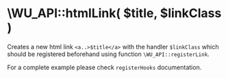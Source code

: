 \WU_API::htmlLink( $title, $linkClass )
===

Creates a new html link `<a..>$title</a>` with the handler `$linkClass` which should be registered beforehand using function `\WU_API::registerLink`.

For a complete example please check `registerHooks` documentation.